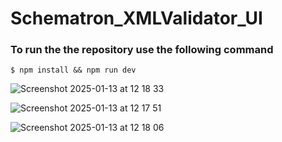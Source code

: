 # Schematron_XMLValidator_UI 


### To run the the repository use the following command


    $ npm install && npm run dev


![Screenshot 2025-01-13 at 12 18 33](https://github.com/user-attachments/assets/79201ad4-9a03-4db9-8e22-7e1a7816d164)


![Screenshot 2025-01-13 at 12 17 51](https://github.com/user-attachments/assets/9903b11f-f7ae-4784-9db9-cc84c725f483)


![Screenshot 2025-01-13 at 12 18 06](https://github.com/user-attachments/assets/083de57a-2c17-4672-ad55-241e5939428c)

